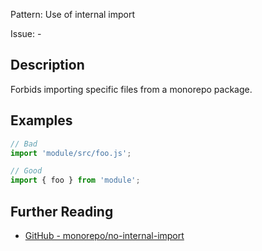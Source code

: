 Pattern: Use of internal import

Issue: -

## Description

Forbids importing specific files from a monorepo package.

## Examples

```js
// Bad
import 'module/src/foo.js';

// Good
import { foo } from 'module';
```

## Further Reading

* [GitHub - monorepo/no-internal-import](https://github.com/azz/eslint-plugin-monorepo#monorepono-internal-import)